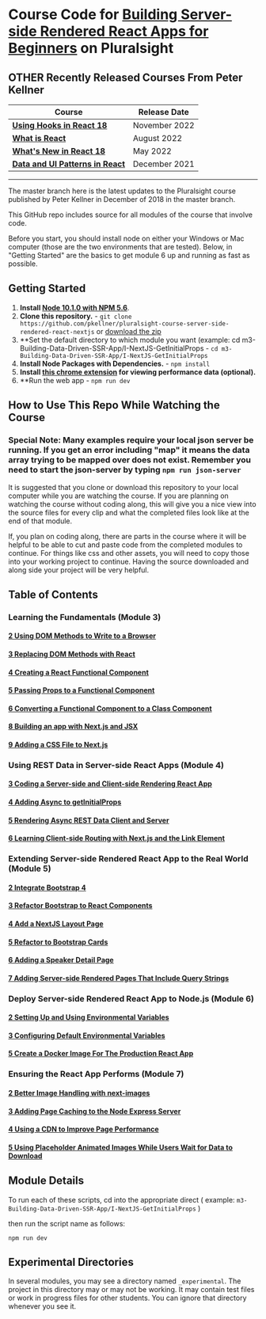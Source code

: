 # Course Code for [Building Server-side Rendered React Apps for Beginners](https://pluralsight.com/course/building-server-side-rendered-react-apps-beginners) on Pluralsight

## OTHER Recently Released Courses From Peter Kellner

| **Course**                                                                           | Release Date  |
|-------------------------------------------------------------------------------------------------------------------------------|---------------|
| **[Using Hooks in React 18](https://pluralsight.com/courses/react-18-using-hooks/)**                                          | November 2022 |
| **[What is React](https://pluralsight.com/courses/react-what-is/)**                                          | August 2022   |
| **[What's New in React 18](https://pluralsight.com/courses/react-18-whats-new/)**                                             | May 2022      |
| **[Data and UI Patterns in React](https://github.com/pkellner/pluralsight-building-essential-ui-data-elements-in-react/)**    | December 2021 |

<hr/>

The master branch here is the latest updates to the Pluralsight course published by Peter Kellner in December of 2018 in the master branch.

This GitHub repo includes source for all modules of the course that involve code.

Before you start, you should install node on either your Windows or Mac computer (those are the two environments that are tested). Below, in
"Getting Started" are the basics to get module 6 up and running as fast as possible.

## Getting Started
1. **Install [Node 10.1.0 with NPM 5.6](https://nodejs.org)**. 
2. **Clone this repository.** - `git clone https://github.com/pkellner/pluralsight-course-server-side-rendered-react-nextjs` or [download the zip](https://github.com/pkellner/pluralsight-course-server-side-rendered-react-nextjs/archive/master.zip)
3. **Set the default directory to which module you want (example: cd m3-Building-Data-Driven-SSR-App/I-NextJS-GetInitialProps - `cd m3-Building-Data-Driven-SSR-App/I-NextJS-GetInitialProps`
4. **Install Node Packages with Dependencies.** - `npm install`
5. **Install [this chrome extension](https://chrome.google.com/webstore/detail/nextjs-utilities-extensio/ffcogmoganomoabikgmcmckdgojnpldo) for viewing performance data (optional).**
6. **Run the web app - `npm run dev` 

## How to Use This Repo While Watching the Course

### Special Note: Many examples require your local json server be running. If you get an error including "map" it means the data array trying to be mapped over does not exist.  Remember you need to start the json-server by typing `npm run json-server`

It is suggested that you clone or download this repository to your
local computer while you are watching the course. If you are planning on 
watching the course without coding along, this will give you 
a nice view into the source files for every clip and what the 
completed files look like at the end of that module.

If, you plan on coding along, there are parts in the course
where it will be helpful to be able to cut and paste
code from the completed modules to continue. For things like
css and other assets, you will need to copy those into
your working project to continue. Having the source downloaded and along
side your project will be very helpful.

## Table of Contents

### Learning the Fundamentals (Module 3)

#### [2 Using DOM Methods to Write to a Browser](https://github.com/pkellner/pluralsight-course-server-side-rendered-react-nextjs/tree/master/m3-Learning-the-Fundamentals/02-Using-Dom-Methods-to-Write-To-Browser)
#### [3 Replacing DOM Methods with React](https://github.com/pkellner/pluralsight-course-server-side-rendered-react-nextjs/tree/master/m3-Learning-the-Fundamentals/03-Replacing-DOM-Methods-With-React)
#### [4 Creating a React Functional Component](https://github.com/pkellner/pluralsight-course-server-side-rendered-react-nextjs/tree/master/m3-Learning-the-Fundamentals/04-Creating-a-React-Functional-Component)
#### [5 Passing Props to a Functional Component](https://github.com/pkellner/pluralsight-course-server-side-rendered-react-nextjs/tree/master/m3-Learning-the-Fundamentals/05-Passing-Props-to-a-Component)
#### [6 Converting a Functional Component to a Class Component](https://github.com/pkellner/pluralsight-course-server-side-rendered-react-nextjs/tree/master/m3-Learning-the-Fundamentals/06-Converting-a-Functional-Component-to-Class-Component)
#### [8 Building an app with Next.js and JSX](https://github.com/pkellner/pluralsight-course-server-side-rendered-react-nextjs/tree/master/m3-Learning-the-Fundamentals/08-Building-an-App-with-Nextjs-and-JSX)
#### [9 Adding a CSS File to Next.js](https://github.com/pkellner/pluralsight-course-server-side-rendered-react-nextjs/tree/master/m3-Learning-the-Fundamentals/09-Integrating-a-CSS-File-into-the-Nextjs-Project)

### Using REST Data in Server-side React Apps (Module 4)

#### [3 Coding a Server-side and Client-side Rendering React App](https://github.com/pkellner/pluralsight-course-server-side-rendered-react-nextjs/tree/master/m4-Using-REST-Data-in-Server-side/03-Coding-a-Server-and-Client-side-Rendering-Solution)
#### [4 Adding Async to getInitialProps](https://github.com/pkellner/pluralsight-course-server-side-rendered-react-nextjs/tree/master/m4-Using-REST-Data-in-Server-side/04-Taking-Nextjs-GetInitialProps-to-Async-by-promise)
#### [5 Rendering Async REST Data Client and Server](https://github.com/pkellner/pluralsight-course-server-side-rendered-react-nextjs/tree/master/m4-Using-REST-Data-in-Server-side/05-Rendering-Async-REST-Data-Server-and-Client-side)
#### [6 Learning Client-side Routing with Next.js and the Link Element](https://github.com/pkellner/pluralsight-course-server-side-rendered-react-nextjs/tree/master/m4-Using-REST-Data-in-Server-side/06-Learn-Client-side-Page-Routing-with-NextJS-Link-Element)

### Extending Server-side Rendered React App to the Real World (Module 5)

#### [2 Integrate Bootstrap 4](https://github.com/pkellner/pluralsight-course-server-side-rendered-react-nextjs/tree/master/m5-Extending-Your-Server-side-Rendered-App-to-Real-World/02-Integrate-Bootstrap-4)
#### [3 Refactor Bootstrap to React Components](https://github.com/pkellner/pluralsight-course-server-side-rendered-react-nextjs/tree/master/m5-Extending-Your-Server-side-Rendered-App-to-Real-World/03-Refactoring-Static-Bootstrap-to-React-Components)
#### [4 Add a NextJS Layout Page](https://github.com/pkellner/pluralsight-course-server-side-rendered-react-nextjs/tree/master/m5-Extending-Your-Server-side-Rendered-App-to-Real-World/04-Add-a-Layout-Page-with-the-Nextjs-app-file)
#### [5 Refactor to Bootstrap Cards](https://github.com/pkellner/pluralsight-course-server-side-rendered-react-nextjs/tree/master/m5-Extending-Your-Server-side-Rendered-App-to-Real-World/05-More-Detailed-Refactoring-Bootstrap-Cards)
#### [6 Adding a Speaker Detail Page](https://github.com/pkellner/pluralsight-course-server-side-rendered-react-nextjs/tree/master/m5-Extending-Your-Server-side-Rendered-App-to-Real-World/06-Adding-a-Speaker-Detail-Page-That-Works-Client-side-Only)
#### [7 Adding Server-side Rendered Pages That Include Query Strings](https://github.com/pkellner/pluralsight-course-server-side-rendered-react-nextjs/tree/master/m5-Extending-Your-Server-side-Rendered-App-to-Real-World/07-Server-side-Rendering-Landing-Page-with-Query-Params)

### Deploy Server-side Rendered React App to Node.js (Module 6)

#### [2 Setting Up and Using Environmental Variables](https://github.com/pkellner/pluralsight-course-server-side-rendered-react-nextjs/tree/master/m6-Deploying-to-Node-Server/02-Setting-up-and-Using-Environmental-Variables)
#### [3 Configuring Default Environmental Variables](https://github.com/pkellner/pluralsight-course-server-side-rendered-react-nextjs/tree/master/m6-Deploying-to-Node-Server/03-Configuring-Default-Environmental-Variables)
#### [5 Create a Docker Image For The Production React App](https://github.com/pkellner/pluralsight-course-server-side-rendered-react-nextjs/tree/master/m6-Deploying-to-Node-Server/05-Create-a-Docker-Image-and-Container)

### Ensuring the React App Performs (Module 7)

#### [2 Better Image Handling with next-images](https://github.com/pkellner/pluralsight-course-server-side-rendered-react-nextjs/tree/master/m7-Ensuring-Your-App-Performs/02-Better-Image-Handling-with-next-images)
#### [3 Adding Page Caching to the Node Express Server](https://github.com/pkellner/pluralsight-course-server-side-rendered-react-nextjs/tree/master/m7-Ensuring-Your-App-Performs/03-Adding-Page-Caching-to-the-Node-Express-Server)
#### [4 Using a CDN to Improve Page Performance](https://github.com/pkellner/pluralsight-course-server-side-rendered-react-nextjs/tree/master/m7-Ensuring-Your-App-Performs/04-Using-a-CDN-for-JavaScript-CSS-Images)
#### [5 Using Placeholder Animated Images While Users Wait for Data to Download](https://github.com/pkellner/pluralsight-course-server-side-rendered-react-nextjs/tree/master/m7-Ensuring-Your-App-Performs/05-Using-Placeholder-images-While-Waiting-for-Data)





## Module Details

To run each of these scripts, cd into the appropriate direct ( example: `m3-Building-Data-Driven-SSR-App/I-NextJS-GetInitialProps` ) 

then run the script name as follows:

`npm run dev`

## Experimental Directories

In several modules, you may see a directory named `_experimental`.  The project in this directory may or may not be working. It may contain 
test files or work in progress files for other students. You can ignore that directory whenever you see it.







